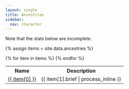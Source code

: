 ```yaml
---
layout: single
title: Ancestries
sidebar:
  nav: character
---
```


Note that the stats below are incomplete.

{% assign items = site.data.ancestries %}

<table>
  <tr>
    <th>Name</th>
    <th>Description</th>
  </tr>
  {% for item in items %}
    <tr>
      <td>
        <a href="{{ item[0] | slugify }}.html">{{ item[0] }}</a>
      </td>
      <td>{{ item[1].brief | process_inline }}</td>
    </tr>
  {% endfor %}
</table>

<!-- {% for item2 in items %}
  {% include item.html item=item2 %}
{% endfor %} -->
